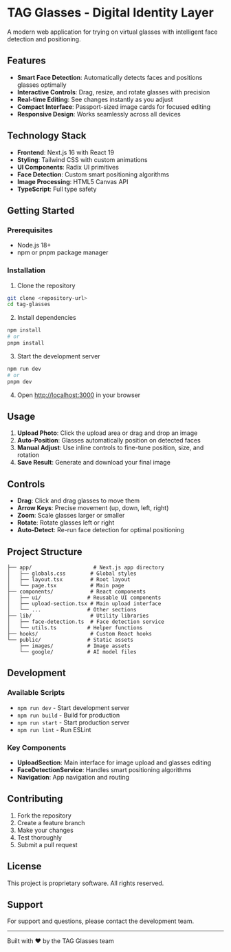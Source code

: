 # TAG Glasses - Digital Identity Layer

A modern web application for trying on virtual glasses with intelligent face detection and positioning.

## Features

- **Smart Face Detection**: Automatically detects faces and positions glasses optimally
- **Interactive Controls**: Drag, resize, and rotate glasses with precision
- **Real-time Editing**: See changes instantly as you adjust
- **Compact Interface**: Passport-sized image cards for focused editing
- **Responsive Design**: Works seamlessly across all devices

## Technology Stack

- **Frontend**: Next.js 16 with React 19
- **Styling**: Tailwind CSS with custom animations
- **UI Components**: Radix UI primitives
- **Face Detection**: Custom smart positioning algorithms
- **Image Processing**: HTML5 Canvas API
- **TypeScript**: Full type safety

## Getting Started

### Prerequisites

- Node.js 18+ 
- npm or pnpm package manager

### Installation

1. Clone the repository
```bash
git clone <repository-url>
cd tag-glasses
```

2. Install dependencies
```bash
npm install
# or
pnpm install
```

3. Start the development server
```bash
npm run dev
# or
pnpm dev
```

4. Open [http://localhost:3000](http://localhost:3000) in your browser

## Usage

1. **Upload Photo**: Click the upload area or drag and drop an image
2. **Auto-Position**: Glasses automatically position on detected faces
3. **Manual Adjust**: Use inline controls to fine-tune position, size, and rotation
4. **Save Result**: Generate and download your final image

## Controls

- **Drag**: Click and drag glasses to move them
- **Arrow Keys**: Precise movement (up, down, left, right)
- **Zoom**: Scale glasses larger or smaller
- **Rotate**: Rotate glasses left or right
- **Auto-Detect**: Re-run face detection for optimal positioning

## Project Structure

```
├── app/                    # Next.js app directory
│   ├── globals.css        # Global styles
│   ├── layout.tsx         # Root layout
│   └── page.tsx           # Main page
├── components/            # React components
│   ├── ui/               # Reusable UI components
│   ├── upload-section.tsx # Main upload interface
│   └── ...               # Other sections
├── lib/                   # Utility libraries
│   ├── face-detection.ts  # Face detection service
│   └── utils.ts          # Helper functions
├── hooks/                 # Custom React hooks
└── public/               # Static assets
    ├── images/           # Image assets
    └── google/           # AI model files
```

## Development

### Available Scripts

- `npm run dev` - Start development server
- `npm run build` - Build for production
- `npm run start` - Start production server
- `npm run lint` - Run ESLint

### Key Components

- **UploadSection**: Main interface for image upload and glasses editing
- **FaceDetectionService**: Handles smart positioning algorithms
- **Navigation**: App navigation and routing

## Contributing

1. Fork the repository
2. Create a feature branch
3. Make your changes
4. Test thoroughly
5. Submit a pull request

## License

This project is proprietary software. All rights reserved.

## Support

For support and questions, please contact the development team.

---

Built with ❤️ by the TAG Glasses team

